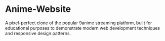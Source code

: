 # Anime-Website
A pixel-perfect clone of the popular 9anime streaming platform, built for educational purposes to demonstrate modern web development techniques and responsive design patterns.
